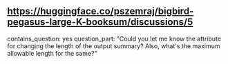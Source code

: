 ## https://huggingface.co/pszemraj/bigbird-pegasus-large-K-booksum/discussions/5

contains_question: yes
question_part: "Could you let me know the attribute for changing the length of the output summary? Also, what's the maximum allowable length for the same?"